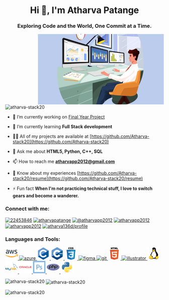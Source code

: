<h1 align="center">Hi 👋, I'm Atharva Patange</h1>
<h3 align="center">Exploring Code and the World, One Commit at a Time.</h3>

<img align="right" alt="coding" width ="400" src="https://github.com/Atharva-stack20/Atharva-stack20/blob/main/3920733-bddfe40abbee4fe48f94a570db9a7252.gif">
<p align="left"> <img src="https://komarev.com/ghpvc/?username=atharva-stack20&label=Profile%20views&color=0e75b6&style=flat" alt="atharva-stack20" /> </p>

- 🔭 I’m currently working on [Final Year Project](https://github.com/Atharva-stack20/finalyearproject)

- 🌱 I’m currently learning **Full Stack development**

- 👨‍💻 All of my projects are available at [https://github.com/Atharva-stack20](https://github.com/Atharva-stack20)

- 💬 Ask me about **HTML5, Python, C++, SQL**

- 📫 How to reach me **atharvapp2012@gmail.com**

- 📄 Know about my experiences [https://github.com/Atharva-stack20/resume](https://github.com/Atharva-stack20/resume)

- ⚡ Fun fact **When I'm not practicing technical stuff, I love to switch gears and become a wanderer.**

<h3 align="left">Connect with me:</h3>
<p align="left">
<a href="https://stackoverflow.com/users/22453846" target="blank"><img align="center" src="https://raw.githubusercontent.com/rahuldkjain/github-profile-readme-generator/master/src/images/icons/Social/stack-overflow.svg" alt="22453846" height="30" width="40" /></a>
<a href="https://kaggle.com/atharvapatange" target="blank"><img align="center" src="https://raw.githubusercontent.com/rahuldkjain/github-profile-readme-generator/master/src/images/icons/Social/kaggle.svg" alt="atharvapatange" height="30" width="40" /></a>
<a href="https://medium.com/@atharvapp2012" target="blank"><img align="center" src="https://raw.githubusercontent.com/rahuldkjain/github-profile-readme-generator/master/src/images/icons/Social/medium.svg" alt="@atharvapp2012" height="30" width="40" /></a>
<a href="https://www.hackerrank.com/atharvapp2012" target="blank"><img align="center" src="https://raw.githubusercontent.com/rahuldkjain/github-profile-readme-generator/master/src/images/icons/Social/hackerrank.svg" alt="atharvapp2012" height="30" width="40" /></a>
<a href="https://www.leetcode.com/atharvapp2012" target="blank"><img align="center" src="https://raw.githubusercontent.com/rahuldkjain/github-profile-readme-generator/master/src/images/icons/Social/leet-code.svg" alt="atharvapp2012" height="30" width="40" /></a>
<a href="https://auth.geeksforgeeks.org/user/atharva136d/profile" target="blank"><img align="center" src="https://raw.githubusercontent.com/rahuldkjain/github-profile-readme-generator/master/src/images/icons/Social/geeks-for-geeks.svg" alt="atharva136d/profile" height="30" width="40" /></a>
</p>

<h3 align="left">Languages and Tools:</h3>
<p align="left"> <a href="https://aws.amazon.com" target="_blank" rel="noreferrer"> <img src="https://raw.githubusercontent.com/devicons/devicon/master/icons/amazonwebservices/amazonwebservices-original-wordmark.svg" alt="aws" width="40" height="40"/> </a> <a href="https://azure.microsoft.com/en-in/" target="_blank" rel="noreferrer"> <img src="https://www.vectorlogo.zone/logos/microsoft_azure/microsoft_azure-icon.svg" alt="azure" width="40" height="40"/> </a> <a href="https://www.cprogramming.com/" target="_blank" rel="noreferrer"> <img src="https://raw.githubusercontent.com/devicons/devicon/master/icons/c/c-original.svg" alt="c" width="40" height="40"/> </a> <a href="https://www.w3schools.com/cpp/" target="_blank" rel="noreferrer"> <img src="https://raw.githubusercontent.com/devicons/devicon/master/icons/cplusplus/cplusplus-original.svg" alt="cplusplus" width="40" height="40"/> </a> <a href="https://www.w3schools.com/css/" target="_blank" rel="noreferrer"> <img src="https://raw.githubusercontent.com/devicons/devicon/master/icons/css3/css3-original-wordmark.svg" alt="css3" width="40" height="40"/> </a> <a href="https://www.figma.com/" target="_blank" rel="noreferrer"> <img src="https://www.vectorlogo.zone/logos/figma/figma-icon.svg" alt="figma" width="40" height="40"/> </a> <a href="https://git-scm.com/" target="_blank" rel="noreferrer"> <img src="https://www.vectorlogo.zone/logos/git-scm/git-scm-icon.svg" alt="git" width="40" height="40"/> </a> <a href="https://www.w3.org/html/" target="_blank" rel="noreferrer"> <img src="https://raw.githubusercontent.com/devicons/devicon/master/icons/html5/html5-original-wordmark.svg" alt="html5" width="40" height="40"/> </a> <a href="https://www.adobe.com/in/products/illustrator.html" target="_blank" rel="noreferrer"> <img src="https://www.vectorlogo.zone/logos/adobe_illustrator/adobe_illustrator-icon.svg" alt="illustrator" width="40" height="40"/> </a> <a href="https://www.linux.org/" target="_blank" rel="noreferrer"> <img src="https://raw.githubusercontent.com/devicons/devicon/master/icons/linux/linux-original.svg" alt="linux" width="40" height="40"/> </a> <a href="https://www.mysql.com/" target="_blank" rel="noreferrer"> <img src="https://raw.githubusercontent.com/devicons/devicon/master/icons/mysql/mysql-original-wordmark.svg" alt="mysql" width="40" height="40"/> </a> <a href="https://www.oracle.com/" target="_blank" rel="noreferrer"> <img src="https://raw.githubusercontent.com/devicons/devicon/master/icons/oracle/oracle-original.svg" alt="oracle" width="40" height="40"/> </a> <a href="https://www.photoshop.com/en" target="_blank" rel="noreferrer"> <img src="https://raw.githubusercontent.com/devicons/devicon/master/icons/photoshop/photoshop-line.svg" alt="photoshop" width="40" height="40"/> </a> <a href="https://www.php.net" target="_blank" rel="noreferrer"> <img src="https://raw.githubusercontent.com/devicons/devicon/master/icons/php/php-original.svg" alt="php" width="40" height="40"/> </a> <a href="https://www.python.org" target="_blank" rel="noreferrer"> <img src="https://raw.githubusercontent.com/devicons/devicon/master/icons/python/python-original.svg" alt="python" width="40" height="40"/> </a> </p>

<p><img align="left" src="https://github-readme-stats.vercel.app/api/top-langs?username=atharva-stack20&show_icons=true&locale=en&layout=compact" alt="atharva-stack20" /></p>

<p>&nbsp;<img align="center" src="https://github-readme-stats.vercel.app/api?username=atharva-stack20&show_icons=true&locale=en" alt="atharva-stack20" /></p>

<p><img align="center" src="https://github-readme-streak-stats.herokuapp.com/?user=atharva-stack20&" alt="atharva-stack20" /></p>
